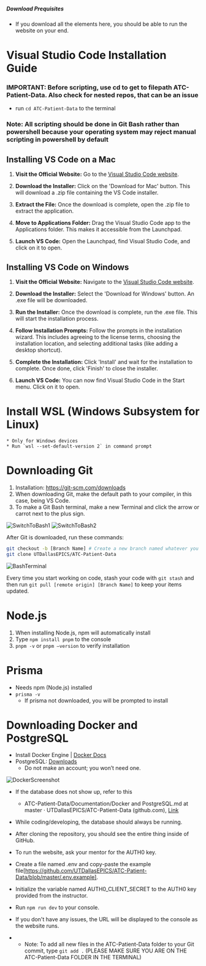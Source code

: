 ##### Download Prequisites
* If you download all the elements here, you should be able to run the website on your end.

# Visual Studio Code Installation Guide

### IMPORTANT: Before scripting, use cd to get to filepath ATC-Patient-Data. Also check for nested repos, that can be an issue
* run `cd ATC-Patient-Data` to the terminal
### Note: All scripting should be done in Git Bash rather than powershell because your operating system may reject manual scripting in powershell by default


## Installing VS Code on a Mac

1. **Visit the Official Website:** Go to the [Visual Studio Code website](https://code.visualstudio.com/).

2. **Download the Installer:** Click on the 'Download for Mac' button. This will download a .zip file containing the VS Code installer.

3. **Extract the File:** Once the download is complete, open the .zip file to extract the application.

4. **Move to Applications Folder:** Drag the Visual Studio Code app to the Applications folder. This makes it accessible from the Launchpad.

5. **Launch VS Code:** Open the Launchpad, find Visual Studio Code, and click on it to open.

## Installing VS Code on Windows

1. **Visit the Official Website:** Navigate to the [Visual Studio Code website](https://code.visualstudio.com/).

2. **Download the Installer:** Select the 'Download for Windows' button. An .exe file will be downloaded.

3. **Run the Installer:** Once the download is complete, run the .exe file. This will start the installation process.

4. **Follow Installation Prompts:** Follow the prompts in the installation wizard. This includes agreeing to the license terms, choosing the installation location, and selecting additional tasks (like adding a desktop shortcut).

5. **Complete the Installation:** Click 'Install' and wait for the installation to complete. Once done, click 'Finish' to close the installer.

6. **Launch VS Code:** You can now find Visual Studio Code in the Start menu. Click on it to open.


# Install WSL (Windows Subsystem for Linux)
    * Only for Windows devices
    * Run `wsl --set-default-version 2` in command prompt


# Downloading Git

1. Installation: https://git-scm.com/downloads
2. When downloading Git, make the default path to your compiler, in this case, being VS Code.
3. To make a Git Bash terminal, make a new Terminal and click the arrow or carrot next to the plus sign.

![SwitchToBash1](https://github.com/UTDallasEPICS/ATC-Patient-Data/assets/126997597/8de0f334-d0bf-43a1-8ac2-e18dcad7028b)
![SwitchToBash2](https://github.com/UTDallasEPICS/ATC-Patient-Data/assets/126997597/3af57eaf-bcdb-4128-b2c4-5d3f88acf879)


After Git is downloaded, run these commands:

```bash
git checkout -b [Branch Name] # Create a new branch named whatever you want
git clone UTDallasEPICS/ATC-Patient-Data
```
![BashTerminal](https://github.com/UTDallasEPICS/ATC-Patient-Data/assets/126997597/978488c2-458b-432f-b282-bba42fd9d823)

Every time you start working on code, stash your code with `git stash` and then run `git pull [remote origin] [Branch Name]` to keep your items updated.



# Node.js
1. When installing Node.js, npm will automatically install
2. Type `npm install pnpm` to the console
3. `pnpm -v` or `pnpm –version` to verify installation

# Prisma
- Needs npm (Node.js) installed
- `prisma -v`
    - If prisma not downloaded, you will be prompted to install


# Downloading Docker and PostgreSQL
- Install Docker Engine | [Docker Docs](https://docs.docker.com/engine/install/)
- PostgreSQL: [Downloads](https://www.postgresql.org/download/)
    - Do not make an account; you won’t need one.

![DockerScreenshot](https://github.com/UTDallasEPICS/ATC-Patient-Data/assets/126997597/563bb27e-373a-434b-be85-f95895d012c2)


* If the database does not show up, refer to this
    *   ATC-Patient-Data/Documentation/Docker and PostgreSQL.md at master · UTDallasEPICS/ATC-Patient-Data (github.com), [Link](https://github.com/UTDallasEPICS/ATC-Patient-Data/tree/master/Documentation)
* While coding/developing, the database should always be running.


* After cloning the repository, you should see the entire thing inside of GitHub.
* To run the website, ask your mentor for the AUTH0 key.
* Create a file named .env and copy-paste the example file[https://github.com/UTDallasEPICS/ATC-Patient-Data/blob/master/.env.example].
* Initialize the variable named AUTH0_CLIENT_SECRET to the AUTH0 key provided from the instructor. 
* Run `npm run dev` to your console. 
* If you don't have any issues, the URL will be displayed to the console as the website runs. 

* * Note: To add all new files in the ATC-Patient-Data folder to your Git commit, type `git add .` (PLEASE MAKE SURE YOU ARE ON THE ATC-Patient-Data FOLDER IN THE TERMINAL)
